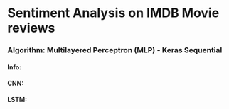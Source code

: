 <script src="https://cdn.jsdelivr.net/npm/@tensorflow/tfjs@0.13.3/dist/tf.min.js"> </script>
<script src="https://cdnjs.cloudflare.com/ajax/libs/jquery/3.3.1/jquery.min.js"></script>
<script>    
    
    async function loadModels(){
        $('#info').text("Loading Model, please wait...")
        this.CNNModel = await tf.loadModel('kerasMLPTfjs/model.json')
        this.LSTMModel = await tf.loadModel('kerasLSTM/model.json')
        this.model = {
            "CNN": this.CNNModel,
            "LSTM": this.LSTMModel
        }
    }
    
    async function loadWordIndex(){
        $('#info').text("Loading word Index, please wait...")
        const wordIndexJson = await fetch('word_index_data.json')
        this.wordIndex = await wordIndexJson.json();
    }
    
    async function predictSentiment(){
        const inputText = $('#reviewText').val().trim().toLowerCase().replace(/(\.|\,|\!)/g, '').split(' ');
        
        const inputBuffer = tf.buffer([1, 100], 'int32');
        
        for (let i = 0; i < inputText.length; ++i) {
            const word = inputText[i];
            inputBuffer.set(this.wordIndex[word] + 3, 0, i);
        }
        
        const input = inputBuffer.toTensor();
        
        $("#info").text("Running inference...")
        for(var key in this.model)
        {
            const predictOut = this.model[key].predict(input)
            const score = predictOut.dataSync()[0]
            predictOut.dispose()
            updatePredictionResults(key, score)
        }
        $("#info").text("Inference Complete!")
    }
    
    
    async function updatePredictionResults(element, score)
    
    {
        let elementID = '#' + element + 'result'
        if (score>0.5){
            $(elementID).text("Positive review, score: " + score )
        }
        else if (score<0.5){
            $(elementID).text("Negative review, score: " + score )
        }
        else{
            $(elementID).text("Something went wrong")
        }
    }
    
    async function init(){
        await loadModels()
        await loadWordIndex()
        $('#info').text("Model and word index loaded, type in your review and hit predict to predict sentiment. Happy Predicting! :)")
        $('#predictDiv').css("display", "block")
    }
    
    $( document ).ready(function() {
        init()
    });
</script>

# Sentiment Analysis on IMDB Movie reviews
### Algorithm: Multilayered Perceptron (MLP) - Keras Sequential

<div id="predictDiv" style="display:none;">
            <div>
                <textarea rows="5" cols="70" id="reviewText" placeholder="Type your review here!"></textarea>
            </div>
            <button onclick="predictSentiment();" id="predictButton">Predict</button>
        </div>
        <div>
            <h4>Info:</h4>
            <p id="info"></p>
        </div>
        <div>
            <h4>CNN:</h4>
            <p id="CNNresult"></p>
        </div>
        <div>
            <h4>LSTM:</h4>
            <p id="LSTMresult"></p>
        </div>